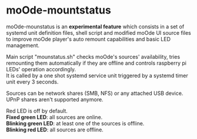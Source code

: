 # moOde-mountstatus

moOde-mounstatus is an **experimental feature** which consists in a set of systemd unit definition files, shell script and modified moOde UI source files to improve moOde player's auto remount capabilities and basic LED management.

Main script "mounstatus.sh" checks moOde's sources' availability, tries remounting them automatically if they are offline and controls raspberry pi LEDs' operation accordingly. \
It is called by a one shot systemd service unit triggered by a systemd timer unit every 3 seconds.

Sources can be network shares (SMB, NFS) or any attached USB device. UPnP shares aren't supported anymore.

Red LED is off by default. \
**Fixed green LED**: all sources are online. \
**Blinking green LED**: at least one of the sources is offline. \
**Blinking red LED**: all sources are offline.
